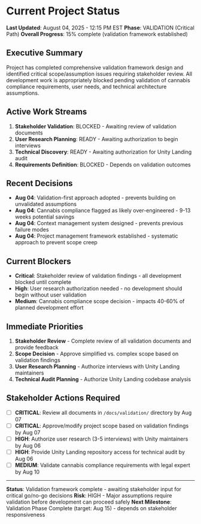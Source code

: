 # Current Project Status
**Last Updated**: August 04, 2025 - 12:15 PM EST
**Phase**: VALIDATION (Critical Path)
**Overall Progress**: 15% complete (validation framework established)

## Executive Summary
Project has completed comprehensive validation framework design and identified critical scope/assumption issues requiring stakeholder review. All development work is appropriately blocked pending validation of cannabis compliance requirements, user needs, and technical architecture assumptions.

## Active Work Streams
1. **Stakeholder Validation**: BLOCKED - Awaiting review of validation documents
2. **User Research Planning**: READY - Awaiting authorization to begin interviews
3. **Technical Discovery**: READY - Awaiting authorization for Unity Landing audit
4. **Requirements Definition**: BLOCKED - Depends on validation outcomes

## Recent Decisions
- **Aug 04**: Validation-first approach adopted - prevents building on unvalidated assumptions
- **Aug 04**: Cannabis compliance flagged as likely over-engineered - 9-13 weeks potential savings
- **Aug 04**: Context management system designed - prevents previous failure modes
- **Aug 04**: Project management framework established - systematic approach to prevent scope creep

## Current Blockers
- **Critical**: Stakeholder review of validation findings - all development blocked until complete
- **High**: User research authorization needed - no development should begin without user validation
- **Medium**: Cannabis compliance scope decision - impacts 40-60% of planned development effort

## Immediate Priorities
1. **Stakeholder Review** - Complete review of all validation documents and provide feedback
2. **Scope Decision** - Approve simplified vs. complex scope based on validation findings
3. **User Research Planning** - Authorize interviews with Unity Landing maintainers
4. **Technical Audit Planning** - Authorize Unity Landing codebase analysis

## Stakeholder Actions Required
- [ ] **CRITICAL**: Review all documents in `/docs/validation/` directory by Aug 07
- [ ] **CRITICAL**: Approve/modify project scope based on validation findings by Aug 07  
- [ ] **HIGH**: Authorize user research (3-5 interviews) with Unity maintainers by Aug 06
- [ ] **HIGH**: Provide Unity Landing repository access for technical audit by Aug 06
- [ ] **MEDIUM**: Validate cannabis compliance requirements with legal expert by Aug 10

---

**Status**: Validation framework complete - awaiting stakeholder input for critical go/no-go decisions
**Risk**: HIGH - Major assumptions require validation before development can proceed safely
**Next Milestone**: Validation Phase Complete (target: Aug 15) - depends on stakeholder responsiveness
